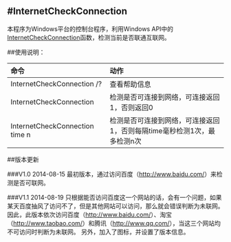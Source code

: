 #InternetCheckConnection
---

本程序为Windows平台的控制台程序，利用Windows API中的[InternetCheckConnection][1]函数，检测当前是否联通互联网。

##使用说明：

|命令                              | 动作                                         |
|:---------------------------------|:---------------------------------------------|
|InternetCheckConnection /?        | 查看帮助信息                                 |
|InternetCheckConnection           | 检测是否可连接到网络，可连接返回1，否则返回0 |
|InternetCheckConnection time n    | 检测是否可连接到网络，可连接返回1，否则每隔time毫秒检测1次，最多检测n次 |

##版本更新

###V1.0
2014-08-15
最初版本，通过访问百度（<http://www.baidu.com/>）来检测是否可联网。

###V1.1
2014-08-19
只根据能否访问百度这一个网站的话，会有一个问题，如果某天百度抽风了访问不了，但是其他网站可以访问，那么就会错误判断为未联网。
因此，此版本依次访问百度（<http://www.baidu.com/>）、淘宝（<http://www.taobao.com/>）和腾讯（<http://www.qq.com/>），当这三个网站均不可访问时判断为未联网。
另外，加入了图标，并设置了版本信息。


[1]: http://msdn.microsoft.com/en-us/library/aa384346(VS.85).aspx "InternetCheckConnection function (Windows) - MSDN"

